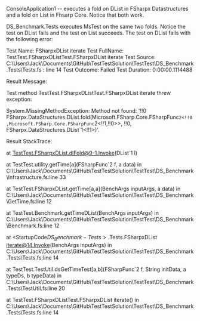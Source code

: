 ConsoleApplication1 -- executes a fold on DList in FSharpx Datastructures and a fold on List in Fhsarp Core. Notice that both work.

DS_Benchmark.Tests executes MsTest on the same two folds. Notice the test on DList fails and the test on List succeeds. The test on DList fails with the following error:

Test Name:	FSharpxDList iterate
Test FullName:	TestTest.FSharpxDListTest.FSharpxDList iterate
Test Source:	C:\Users\Jack\Documents\GitHub\TestTestSolution\TestTest\DS_Benchmark.Tests\Tests.fs : line 14
Test Outcome:	Failed
Test Duration:	0:00:00.1114488

Result Message:

Test method TestTest.FSharpxDListTest.FSharpxDList iterate threw exception: 

System.MissingMethodException: Method not found: '!!0 FSharpx.DataStructures.DList.fold(Microsoft.FSharp.Core.FSharpFunc`2<!!0,Microsoft.FSharp.Core.FSharpFunc`2<!!1,!!0>>, !!0, FSharpx.DataStructures.DList`1<!!1>)'.

Result StackTrace:
	
at TestTest.FSharpxDList.dlFold@9-1.Invoke(DList`1 l)

   at TestTest.utility.getTime[a](FSharpFunc`2 f, a data) in C:\Users\Jack\Documents\GitHub\TestTestSolution\TestTest\DS_Benchmark\Infrastructure.fs:line 33


   at TestTest.FSharpxDList.getTime[a,a](BenchArgs inputArgs, a data) in C:\Users\Jack\Documents\GitHub\TestTestSolution\TestTest\DS_Benchmark\GetTime.fs:line 12

   at TestTest.Benchmark.getTimeDList(BenchArgs inputArgs) in C:\Users\Jack\Documents\GitHub\TestTestSolution\TestTest\DS_Benchmark\Benchmark.fs:line 12

   at <StartupCode$DS_Benchmark-Tests>.$Tests.FSharpxDList iterate@14.Invoke(BenchArgs inputArgs) in C:\Users\Jack\Documents\GitHub\TestTestSolution\TestTest\DS_Benchmark.Tests\Tests.fs:line 14

   at TestTest.TestUtil.dsGetTimeTest[a,b](FSharpFunc`2 f, String initData, a typeDs, b typeData) in C:\Users\Jack\Documents\GitHub\TestTestSolution\TestTest\DS_Benchmark.Tests\TestUtil.fs:line 20

   at TestTest.FSharpxDListTest.FSharpxDList iterate() in C:\Users\Jack\Documents\GitHub\TestTestSolution\TestTest\DS_Benchmark.Tests\Tests.fs:line 14



